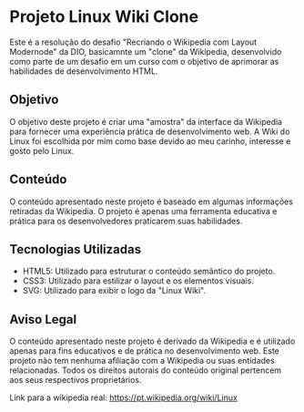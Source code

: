 # Projeto Linux Wiki Clone

Este é a resolução do desafio "Recriando o Wikipedia com Layout Modernode" da DIO, basicamnte um "clone" da Wikipedia, desenvolvido como parte de um desafio em um curso com o objetivo de aprimorar as habilidades de desenvolvimento HTML.

## Objetivo

O objetivo deste projeto é criar uma "amostra" da interface da Wikipedia para fornecer uma experiência prática de desenvolvimento web. A Wiki do Linux foi escolhida por mim como base devido ao meu carinho, interesse e gosto pelo Linux.

## Conteúdo

O conteúdo apresentado neste projeto é baseado em algumas informações retiradas da Wikipedia. O projeto é apenas uma ferramenta educativa e prática para os desenvolvedores praticarem suas habilidades.

## Tecnologias Utilizadas

- HTML5: Utilizado para estruturar o conteúdo semântico do projeto.
- CSS3: Utilizado para estilizar o layout e os elementos visuais.
- SVG: Utilizado para exibir o logo da "Linux Wiki".

## Aviso Legal

O conteúdo apresentado neste projeto é derivado da Wikipedia e é utilizado apenas para fins educativos e de prática no desenvolvimento web. Este projeto não tem nenhuma afiliação com a Wikipedia ou suas entidades relacionadas. Todos os direitos autorais do conteúdo original pertencem aos seus respectivos proprietários.

Link para a wikipedia real: https://pt.wikipedia.org/wiki/Linux


